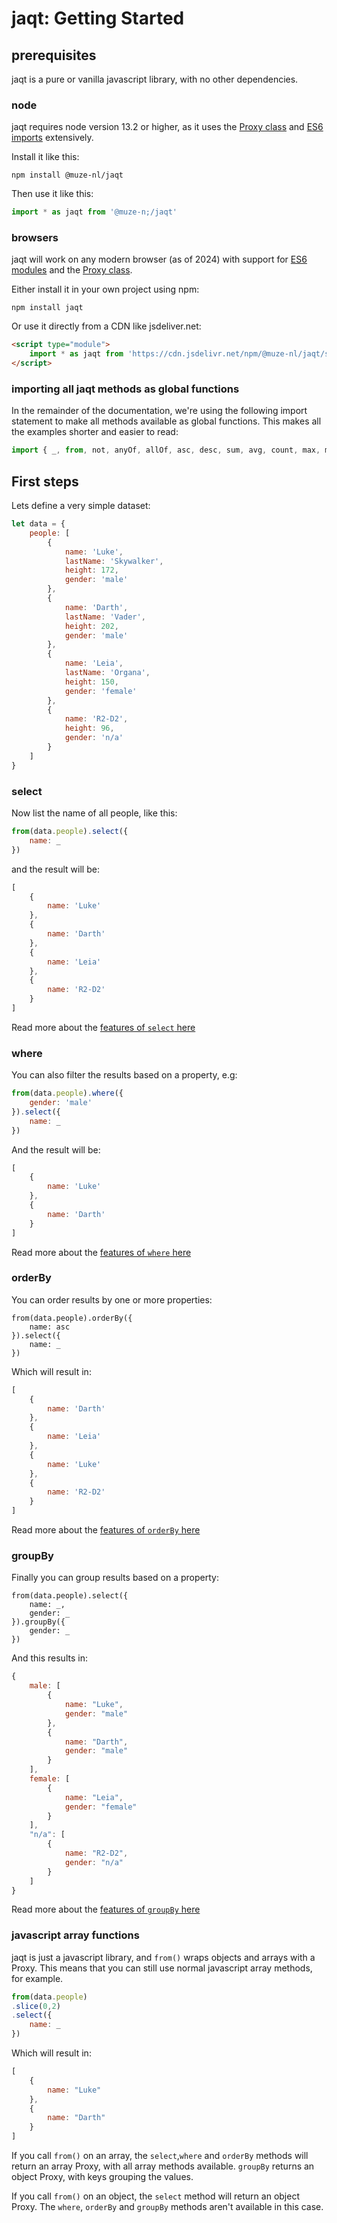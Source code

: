 # jaqt: Getting Started

## prerequisites

jaqt is a pure or vanilla javascript library, with no other dependencies.

### node

jaqt requires node version 13.2 or higher, as it uses the [Proxy class](https://developer.mozilla.org/en-US/docs/Web/JavaScript/Reference/Global_Objects/Proxy) and [ES6 imports](https://developer.mozilla.org/en-US/docs/Web/JavaScript/Reference/Statements/import) extensively.

Install it like this:

```shell
npm install @muze-nl/jaqt
```

Then use it like this:

```javascript
import * as jaqt from '@muze-n;/jaqt'
```

### browsers

jaqt will work on any modern browser (as of 2024) with support for [ES6 modules](https://developer.mozilla.org/en-US/docs/Web/JavaScript/Reference/Statements/import) and the [Proxy class](https://developer.mozilla.org/en-US/docs/Web/JavaScript/Reference/Global_Objects/Proxy).

Either install it in your own project using npm:

```shell
npm install jaqt
```

Or use it directly from a CDN like jsdeliver.net:

```html
<script type="module">
	import * as jaqt from 'https://cdn.jsdelivr.net/npm/@muze-nl/jaqt/src/jaqt.mjs'
</script>
```

### importing all jaqt methods as global functions

In the remainder of the documentation, we're using the following import statement to make all methods available as global functions. This makes all the examples shorter and easier to read:

```javascript
import { _, from, not, anyOf, allOf, asc, desc, sum, avg, count, max, min, one, many, first } from '@muze-nl/jaqt'
```

## First steps

Lets define a very simple dataset:

```javascript
let data = {
	people: [
		{
			name: 'Luke',
			lastName: 'Skywalker',
			height: 172,
			gender: 'male'
		},
		{
			name: 'Darth',
			lastName: 'Vader',
			height: 202,
			gender: 'male'
		},
		{
			name: 'Leia',
			lastName: 'Organa',
			height: 150,
			gender: 'female'
		},
		{
			name: 'R2-D2',
			height: 96,
			gender: 'n/a'
		}
	]
}
```

### select

Now list the name of all people, like this:

```javascript
from(data.people).select({
	name: _
})
```

and the result will be:

```javascript
[
	{
		name: 'Luke'
	},
	{
		name: 'Darth'
	},
	{
		name: 'Leia'
	},
	{
		name: 'R2-D2'
	}
]
````

Read more about the [features of `select` here](./select.md)

### where

You can also filter the results based on a property, e.g:

```javascript
from(data.people).where({
	gender: 'male'
}).select({
	name: _
})
````

And the result will be:

```javascript
[
	{
		name: 'Luke'
	},
	{
		name: 'Darth'
	}
]
```

Read more about the [features of `where` here](./where.md)

### orderBy

You can order results by one or more properties:

```
from(data.people).orderBy({
	name: asc
}).select({
	name: _
})
```

Which will result in:

```javascript
[
	{
		name: 'Darth'
	},
	{
		name: 'Leia'
	},
	{
		name: 'Luke'
	},
	{
		name: 'R2-D2'
	}
]
```

Read more about the [features of `orderBy` here](.orderBy.md)


### groupBy

Finally you can group results based on a property:

```
from(data.people).select({
	name: _,
	gender: _
}).groupBy({
	gender: _
})
```

And this results in:

```javascript
{
	male: [
		{
			name: "Luke",
			gender: "male"
		},
		{
			name: "Darth",
			gender: "male"
		}
	],
	female: [
		{
			name: "Leia",
			gender: "female"
		}
	],
	"n/a": [
		{
			name: "R2-D2",
			gender: "n/a"
		}
	]
}
```

Read more about the [features of `groupBy` here](./groupBy.md)

### javascript array functions

jaqt is just a javascript library, and `from()` wraps objects and arrays with a Proxy. This means that you can still use normal javascript array methods, for example.

```javascript
from(data.people)
.slice(0,2)
.select({
	name: _
})
```

Which will result in:

```javascript
[
	{
		name: "Luke"
	},
	{
		name: "Darth"
	}
]
```

If you call `from()` on an array, the `select`,`where` and `orderBy` methods will return an array Proxy, with all array methods available. `groupBy` returns an object Proxy, with keys grouping the values.

If you call `from()` on an object, the `select` method will return an object Proxy. The `where`, `orderBy` and `groupBy` methods aren't available in this case.

